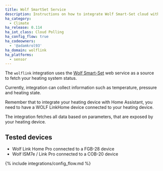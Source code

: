 ```yaml
---
title: Wolf SmartSet Service
description: Instructions on how to integrate Wolf Smart-Set cloud within Home Assistant.
ha_category:
  - Climate
ha_release: 0.114
ha_iot_class: Cloud Polling
ha_config_flow: true
ha_codeowners:
  - '@adamkrol93'
ha_domain: wolflink
ha_platforms:
  - sensor
---
```


The `wolflink` integration uses the [Wolf Smart-Set](https://www.wolf-smartset.com/) web service as a source to fetch your heating system status.

Currently, integration can collect information such as temperature, pressure and heating state.

Remember that to integrate your heating device with Home Assistant, you need to have a WOLF LinkHome device connected to your heating device.

The integration fetches all data based on parameters, that are exposed by your heating device.

## Tested devices

- Wolf Link Home Pro connected to a FGB-28 device
- Wolf ISM7e / Link Pro connected to a COB-20 device

{% include integrations/config_flow.md %}
